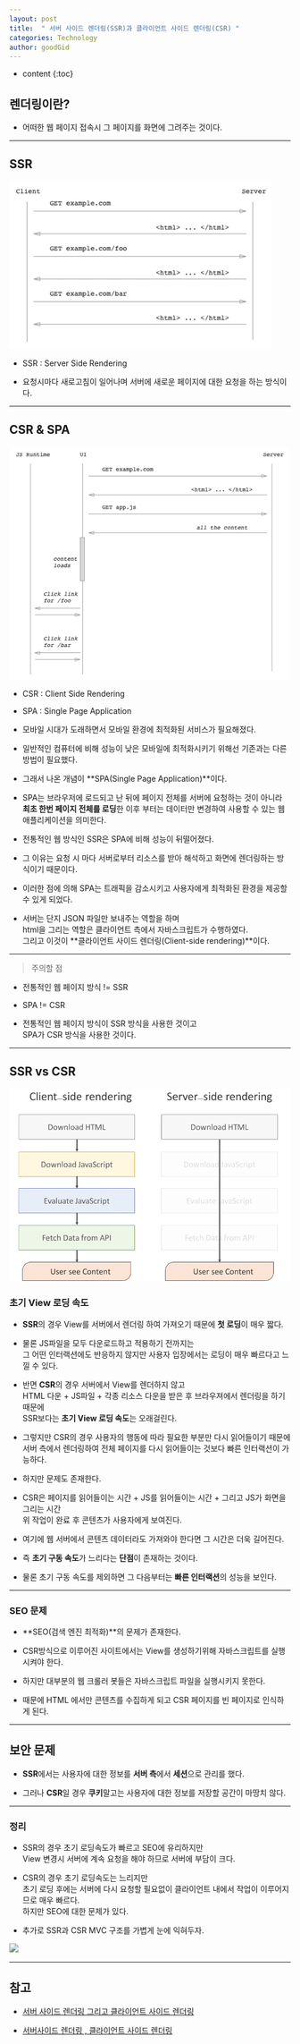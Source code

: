 ```yaml
---
layout: post
title:  " 서버 사이드 렌더링(SSR)과 클라이언트 사이드 렌더링(CSR) "
categories: Technology
author: goodGid
---
```

* content
{:toc}

## 렌더링이란?

* 어떠한 웹 페이지 접속시 그 페이지를 화면에 그려주는 것이다.










---

## SSR

![](/assets/img/posts/ssr_and_csr_1.png)

* SSR : Server Side Rendering

* 요청시마다 새로고침이 일어나며 서버에 새로운 페이지에 대한 요청을 하는 방식이다.

---

## CSR & SPA

![](/assets/img/posts/ssr_and_csr_2.png)

* CSR : Client Side Rendering

* SPA : Single Page Application

* 모바일 시대가 도래하면서 모바일 환경에 최적화된 서비스가 필요해졌다.

* 일반적인 컴퓨터에 비해 성능이 낮은 모바일에 최적화시키기 위해선 기존과는 다른 방법이 필요했다.

* 그래서 나온 개념이 **SPA(Single Page Application)**이다.

* SPA는 브라우저에 로드되고 난 뒤에 페이지 전체를 서버에 요청하는 것이 아니라 <br> **최초 한번 페이지 전체를 로딩**한 이후 부터는 데이터만 변경하여 사용할 수 있는 웹 애플리케이션을 의미한다. 

* 전통적인 웹 방식인 SSR은 SPA에 비해 성능이 뒤떨어졌다.

* 그 이유는 요청 시 마다 서버로부터 리소스를 받아 해석하고 화면에 렌더링하는 방식이기 때문이다.

* 이러한 점에 의해 SPA는 트래픽을 감소시키고 사용자에게 최적화된 환경을 제공할 수 있게 되었다.

* 서버는 단지 JSON 파일만 보내주는 역할을 하며 <br> html을 그리는 역할은 클라이언트 측에서 자바스크립트가 수행하였다. <br> 그리고 이것이 **클라이언트 사이드 렌더링(Client-side rendering)**이다.


---

> 주의할 점

* 전통적인 웹 페이지 방식 != SSR 

* SPA != CSR

* 전통적인 웹 페이지 방식이 SSR 방식을 사용한 것이고 <br> SPA가 CSR 방식을 사용한 것이다.


---

## SSR vs CSR

![](/assets/img/posts/ssr_and_csr_3.png)


### 초기 View 로딩 속도

* **SSR**의 경우 View를 서버에서 렌더링 하여 가져오기 때문에 **첫 로딩**이 매우 짧다. 

* 물론 JS파일을 모두 다운로드하고 적용하기 전까지는 <br> 그 어떤 인터랙션에도 반응하지 않지만 사용자 입장에서는 로딩이 매우 빠르다고 느낄 수 있다.

* 반면 **CSR**의 경우 서버에서 View를 렌더하지 않고 <br> HTML 다운 + JS파일 + 각종 리소스 다운을 받은 후 브라우져에서 렌더링을 하기 때문에 <br> SSR보다는 **초기 View 로딩 속도**는 오래걸린다.

* 그렇지만 CSR의 경우 사용자의 행동에 따라 필요한 부분만 다시 읽어들이기 때문에 <br> 서버 측에서 렌더링하여 전체 페이지를 다시 읽어들이는 것보다 빠른 인터랙션이 가능하다.

* 하지만 문제도 존재한다.

* CSR은 페이지를 읽어들이는 시간 + JS를 읽어들이는 시간 + 그리고 JS가 화면을 그리는 시간 <br> 위 작업이 완료 후 콘텐츠가 사용자에게 보여진다. 

* 여기에 웹 서버에서 콘텐츠 데이터라도 가져와야 한다면 그 시간은 더욱 길어진다.

* 즉 **초기 구동 속도**가 느리다는 **단점**이 존재하는 것이다.

* 물론 초기 구동 속도를 제외하면 그 다음부터는 **빠른 인터랙션**의 성능을 보인다.


---

### SEO 문제

* **SEO(검색 엔진 최적화)**의 문제가 존재한다.

* CSR방식으로 이루어진 사이트에서는 View를 생성하기위해 자바스크립트를 실행시켜야 한다.

* 하지만 대부분의 웹 크롤러 봇들은 자바스크립트 파일을 실행시키지 못한다.

* 때문에 HTML 에서만 콘텐츠를 수집하게 되고 CSR 페이지를 빈 페이지로 인식하게 된다. 


---

## 보안 문제

* **SSR**에서는 사용자에 대한 정보를 **서버 측**에서 **세션**으로 관리를 했다. 

* 그러나 **CSR**일 경우 **쿠키**말고는 사용자에 대한 정보를 저장할 공간이 마땅치 않다.


---


### 정리

* SSR의 경우 초기 로딩속도가 빠르고 SEO에 유리하지만 <br> View 변경시 서버에 계속 요청을 해야 하므로 서버에 부담이 크다.

* CSR의 경우 초기 로딩속도는 느리지만 <br> 초기 로딩 후에는 서버에 다시 요청할 필요없이 클라이언트 내에서 작업이 이루어지므로 매우 빠르다. <br> 하지만 SEO에 대한 문제가 있다.

* 추가로 SSR과 CSR MVC 구조를 가볍게 눈에 익혀두자.

![](/assets/img/posts/ssr_and_csr_4.png)




---

## 참고

* [서버 사이드 렌더링 그리고 클라이언트 사이드 렌더링](http://asfirstalways.tistory.com/244)

* [서버사이드 렌더링 , 클라이언트 사이드 렌더링](http://jaroinside.tistory.com/24)